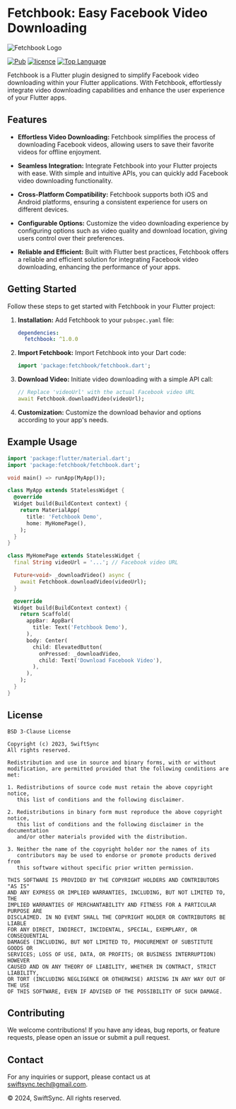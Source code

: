 # Fetchbook: Easy Facebook Video Downloading

![Fetchbook Logo](link-to-your-logo.png)

[![Pub](https://img.shields.io/pub/v/fetchbook)](https://pub.dev/packages/fetchbook) 
[![licence](https://img.shields.io/badge/Licence-BIT-green.svg)](https://github.com/swiftsyncnp/fetchbook/blob/master/LICENSE) 
[![Top Language](https://img.shields.io/github/languages/top/swiftsyncnp/fetchbook?color=4ca456)](https://github.com/swiftsyncnp/fetchbook)

Fetchbook is a Flutter plugin designed to simplify Facebook video downloading within your Flutter applications. With Fetchbook, effortlessly integrate video downloading capabilities and enhance the user experience of your Flutter apps.

## Features

- **Effortless Video Downloading:** Fetchbook simplifies the process of downloading Facebook videos, allowing users to save their favorite videos for offline enjoyment.

- **Seamless Integration:** Integrate Fetchbook into your Flutter projects with ease. With simple and intuitive APIs, you can quickly add Facebook video downloading functionality.

- **Cross-Platform Compatibility:** Fetchbook supports both iOS and Android platforms, ensuring a consistent experience for users on different devices.

- **Configurable Options:** Customize the video downloading experience by configuring options such as video quality and download location, giving users control over their preferences.

- **Reliable and Efficient:** Built with Flutter best practices, Fetchbook offers a reliable and efficient solution for integrating Facebook video downloading, enhancing the performance of your apps.

## Getting Started

Follow these steps to get started with Fetchbook in your Flutter project:

1. **Installation:** Add Fetchbook to your `pubspec.yaml` file:

    ```yaml
    dependencies:
      fetchbook: ^1.0.0
    ```

2. **Import Fetchbook:** Import Fetchbook into your Dart code:

    ```dart
    import 'package:fetchbook/fetchbook.dart';
    ```

3. **Download Video:** Initiate video downloading with a simple API call:

    ```dart
    // Replace 'videoUrl' with the actual Facebook video URL
    await Fetchbook.downloadVideo(videoUrl);
    ```

4. **Customization:** Customize the download behavior and options according to your app's needs.

## Example Usage

```dart
import 'package:flutter/material.dart';
import 'package:fetchbook/fetchbook.dart';

void main() => runApp(MyApp());

class MyApp extends StatelessWidget {
  @override
  Widget build(BuildContext context) {
    return MaterialApp(
      title: 'Fetchbook Demo',
      home: MyHomePage(),
    );
  }
}

class MyHomePage extends StatelessWidget {
  final String videoUrl = '...'; // Facebook video URL

  Future<void> _downloadVideo() async {
    await Fetchbook.downloadVideo(videoUrl);
  }

  @override
  Widget build(BuildContext context) {
    return Scaffold(
      appBar: AppBar(
        title: Text('Fetchbook Demo'),
      ),
      body: Center(
        child: ElevatedButton(
          onPressed: _downloadVideo,
          child: Text('Download Facebook Video'),
        ),
      ),
    );
  }
}
```

## License

```
BSD 3-Clause License

Copyright (c) 2023, SwiftSync
All rights reserved.

Redistribution and use in source and binary forms, with or without
modification, are permitted provided that the following conditions are met:

1. Redistributions of source code must retain the above copyright notice,
   this list of conditions and the following disclaimer.

2. Redistributions in binary form must reproduce the above copyright notice,
   this list of conditions and the following disclaimer in the documentation
   and/or other materials provided with the distribution.

3. Neither the name of the copyright holder nor the names of its
   contributors may be used to endorse or promote products derived from
   this software without specific prior written permission.

THIS SOFTWARE IS PROVIDED BY THE COPYRIGHT HOLDERS AND CONTRIBUTORS "AS IS"
AND ANY EXPRESS OR IMPLIED WARRANTIES, INCLUDING, BUT NOT LIMITED TO, THE
IMPLIED WARRANTIES OF MERCHANTABILITY AND FITNESS FOR A PARTICULAR PURPOSE ARE
DISCLAIMED. IN NO EVENT SHALL THE COPYRIGHT HOLDER OR CONTRIBUTORS BE LIABLE
FOR ANY DIRECT, INDIRECT, INCIDENTAL, SPECIAL, EXEMPLARY, OR CONSEQUENTIAL
DAMAGES (INCLUDING, BUT NOT LIMITED TO, PROCUREMENT OF SUBSTITUTE GOODS OR
SERVICES; LOSS OF USE, DATA, OR PROFITS; OR BUSINESS INTERRUPTION) HOWEVER
CAUSED AND ON ANY THEORY OF LIABILITY, WHETHER IN CONTRACT, STRICT LIABILITY,
OR TORT (INCLUDING NEGLIGENCE OR OTHERWISE) ARISING IN ANY WAY OUT OF THE USE
OF THIS SOFTWARE, EVEN IF ADVISED OF THE POSSIBILITY OF SUCH DAMAGE.
```

## Contributing

We welcome contributions! If you have any ideas, bug reports, or feature requests, please open an issue or submit a pull request.

## Contact

For any inquiries or support, please contact us at swiftsync.tech@gmail.com.

© 2024, SwiftSync. All rights reserved.
